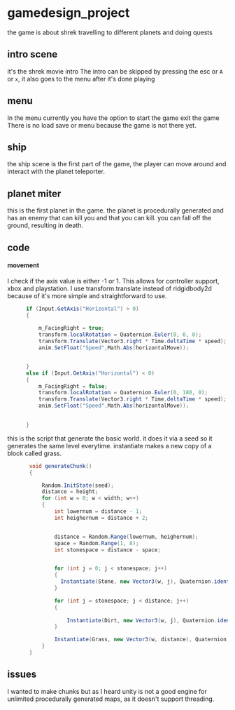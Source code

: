 # gamedesign_project
 
the game is about shrek travelling to different planets and doing quests

## intro scene
it's the shrek movie intro
The intro can be skipped by pressing the esc or `A` or `x`, it also goes to the menu after it's done playing

## menu
In the menu currently you have the option to start the game exit the game
There is no load save or menu because the game is not there yet.
## ship
the ship scene is the first part of the game, the player can move around and interact with the planet teleporter. 

## planet miter
this is the first planet in the game.
the planet is procedurally generated and has an enemy that can kill you and that you can kill. you can fall off the ground, resulting in death.


## code 
 #### movement

  I check if the axis value is either -1 or 1. This allows for controller support, xbox and playstation.
  I use transform.translate instead of ridgidbody2d because of it's more simple and straightforward to use.  
  ```csharp
        if (Input.GetAxis("Horizontal") > 0)
        {   
            
            m_FacingRight = true;
            transform.localRotation = Quaternion.Euler(0, 0, 0);
            transform.Translate(Vector3.right * Time.deltaTime * speed);
            anim.SetFloat("Speed",Math.Abs(horizontalMove));
  

        }
        else if (Input.GetAxis("Horizontal") < 0)
        {
            m_FacingRight = false;
            transform.localRotation = Quaternion.Euler(0, 180, 0);
            transform.Translate(Vector3.right * Time.deltaTime * speed);
            anim.SetFloat("Speed",Math.Abs(horizontalMove));
         
 
        }
 ```        
this is the script that generate the basic world.
it does it via a seed so it generates the same level everytime.
instantiate makes a new copy of a block called grass.
 ```csharp
        void generateChunk()
        {

            Random.InitState(seed);
            distance = height;
            for (int w = 0; w < width; w++)
            {
                int lowernum = distance - 1;
                int heighernum = distance + 2;


                distance = Random.Range(lowernum, heighernum);
                space = Random.Range(1, 8);
                int stonespace = distance - space;


                for (int j = 0; j < stonespace; j++)
                {
                  Instantiate(Stone, new Vector3(w, j), Quaternion.identity);
                }

                for (int j = stonespace; j < distance; j++)
                {
  
                    Instantiate(Dirt, new Vector3(w, j), Quaternion.identity);
                }

                Instantiate(Grass, new Vector3(w, distance), Quaternion.identity);
            }
        }

 ```   

## issues
I wanted to make chunks but as I heard unity is not a good engine for unlimited procedurally generated maps, as it doesn't support threading. 



